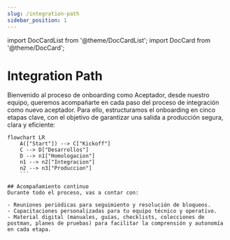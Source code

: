 ```yaml
---
slug: /integration-path
sidebar_position: 1
---
```


import DocCardList from '@theme/DocCardList';
import DocCard from '@theme/DocCard';

# Integration Path

Bienvenido al proceso de onboarding como Aceptador, desde nuestro equipo, queremos acompañarte en cada paso del proceso de integración como nuevo aceptador. Para ello, estructuramos el onboarding en cinco etapas clave, con el objetivo de garantizar una salida a producción segura, clara y eficiente:


```mermaid
flowchart LR
    A(["Start"]) --> C["Kickoff"]
    C --> D["Desarrollos"]
    D --> n1["Homologacion"]
    n1 --> n2["Integracion"]
    n2 --> n3["Produccion"]
    ```

## Acompañamiento continuo
Durante todo el proceso, vas a contar con:

- Reuniones periódicas para seguimiento y resolución de bloqueos.
- Capacitaciones personalizadas para tu equipo técnico y operativo.
- Material digital (manuales, guías, checklists, colecciones de postman, planes de pruebas) para facilitar la comprensión y autonomía en cada etapa.

